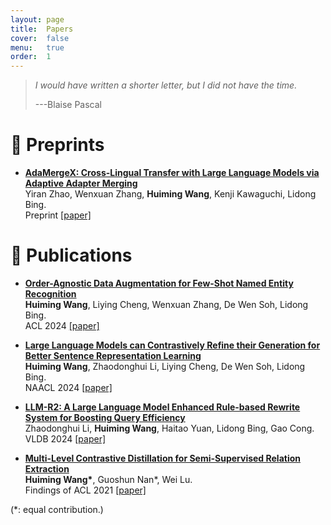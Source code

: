 ```yaml
---
layout: page
title:  Papers
cover:  false
menu:   true
order:  1
---
```


> _I would have written a shorter letter, but I did not have the time._
>
> ---Blaise Pascal

📝 Preprints
======
- **<ins>AdaMergeX: Cross-Lingual Transfer with Large Language Models via Adaptive Adapter Merging</ins>**\
Yiran Zhao, Wenxuan Zhang, **Huiming Wang**, Kenji Kawaguchi, Lidong Bing.\
Preprint [\[paper\]](https://arxiv.org/pdf/2402.18913.pdf)


📝 Publications
======
- **<ins>Order-Agnostic Data Augmentation for Few-Shot Named Entity Recognition</ins>**\
**Huiming Wang**, Liying Cheng, Wenxuan Zhang, De Wen Soh, Lidong Bing.\
ACL 2024 [\[paper\]](assets/img/ACL2024_Order_Agnostic_Data_Augmentation_for_Few_Shot_Named_Entity_Recognition.pdf)

- **<ins>Large Language Models can Contrastively Refine their Generation for Better Sentence Representation Learning</ins>**\
**Huiming Wang**, Zhaodonghui Li, Liying Cheng, De Wen Soh, Lidong Bing.\
NAACL 2024 [\[paper\]](https://arxiv.org/abs/2310.10962)

- **<ins>LLM-R2: A Large Language Model Enhanced Rule-based Rewrite System for Boosting Query Efficiency</ins>**\
Zhaodonghui Li, **Huiming Wang**, Haitao Yuan, Lidong Bing, Gao Cong.\
VLDB 2024 [\[paper\]](assets/img/2024VLDB_LLM-R2.pdf)

- **<ins>Multi-Level Contrastive Distillation for Semi-Supervised Relation Extraction</ins>**\
**Huiming Wang\***, Guoshun Nan\*, Wei Lu.\
Findings of ACL 2021 [\[paper\]](assets/img/ACL2021_SemiRE.pdf)

(\*: equal contribution.)
